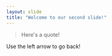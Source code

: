 ```yaml
---
layout: slide
title: "Welcome to our second slide!"
---
```

> Here's a quote!

Use the left arrow to go back!
